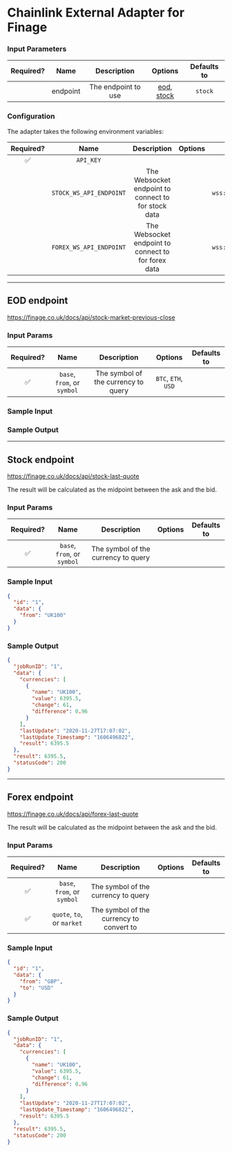 # Chainlink External Adapter for Finage

### Input Parameters

| Required? |   Name   |     Description     |                    Options                     | Defaults to |
| :-------: | :------: | :-----------------: | :--------------------------------------------: | :---------: |
|           | endpoint | The endpoint to use | [eod](#EOD-endpoint), [stock](#Stock-endpoint) |   `stock`   |

### Configuration

The adapter takes the following environment variables:

| Required? |          Name           |                     Description                     | Options |            Defaults to            |
| :-------: | :---------------------: | :-------------------------------------------------: | :-----: | :-------------------------------: |
|    ✅     |        `API_KEY`        |                                                     |         |                                   |
|           | `STOCK_WS_API_ENDPOINT` | The Websocket endpoint to connect to for stock data |         | `wss://e4s39ar3mr.finage.ws:7002` |
|           | `FOREX_WS_API_ENDPOINT` | The Websocket endpoint to connect to for forex data |         | `wss://w29hxx2ndd.finage.ws:8001` |

---

## EOD endpoint

https://finage.co.uk/docs/api/stock-market-previous-close

### Input Params

| Required? |            Name             |             Description             |       Options       | Defaults to |
| :-------: | :-------------------------: | :---------------------------------: | :-----------------: | :---------: |
|    ✅     | `base`, `from`, or `symbol` | The symbol of the currency to query | `BTC`, `ETH`, `USD` |             |

### Sample Input

### Sample Output

---

## Stock endpoint

https://finage.co.uk/docs/api/stock-last-quote

The result will be calculated as the midpoint between the ask and the bid.

### Input Params

| Required? |            Name             |             Description             | Options | Defaults to |
| :-------: | :-------------------------: | :---------------------------------: | :-----: | :---------: |
|    ✅     | `base`, `from`, or `symbol` | The symbol of the currency to query |         |             |

### Sample Input

```json
{
  "id": "1",
  "data": {
    "from": "UK100"
  }
}
```

### Sample Output

```json
{
  "jobRunID": "1",
  "data": {
    "currencies": [
      {
        "name": "UK100",
        "value": 6395.5,
        "change": 61,
        "difference": 0.96
      }
    ],
    "lastUpdate": "2020-11-27T17:07:02",
    "lastUpdate_Timestamp": "1606496822",
    "result": 6395.5
  },
  "result": 6395.5,
  "statusCode": 200
}
```

---

## Forex endpoint

https://finage.co.uk/docs/api/forex-last-quote

The result will be calculated as the midpoint between the ask and the bid.

### Input Params

| Required? |            Name             |               Description                | Options | Defaults to |
| :-------: | :-------------------------: | :--------------------------------------: | :-----: | :---------: |
|    ✅     | `base`, `from`, or `symbol` |   The symbol of the currency to query    |         |             |
|    ✅     | `quote`, `to`, or `market`  | The symbol of the currency to convert to |         |             |

### Sample Input

```json
{
  "id": "1",
  "data": {
    "from": "GBP",
    "to": "USD"
  }
}
```

### Sample Output

```json
{
  "jobRunID": "1",
  "data": {
    "currencies": [
      {
        "name": "UK100",
        "value": 6395.5,
        "change": 61,
        "difference": 0.96
      }
    ],
    "lastUpdate": "2020-11-27T17:07:02",
    "lastUpdate_Timestamp": "1606496822",
    "result": 6395.5
  },
  "result": 6395.5,
  "statusCode": 200
}
```
